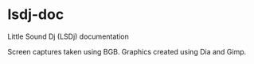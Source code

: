 # lsdj-doc
Little Sound Dj (LSDj) documentation

Screen captures taken using BGB. Graphics created using Dia and Gimp.
